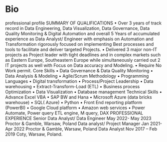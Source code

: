 # Bio
professional profile 
SUMMARY OF QUALIFICATIONS
• Over 3 years of track record in Data Engineering, Data Visualization, Data Governance, Data Quality Monitoring &
Digital Automation and overall 5 Years of accumulated experience as Data Analyst/ Engineer
with emphasis on Automation and Transformation rigorously focused on implementing Best
processes and tools to facilitate and deliver targeted Projects.
• Delivered 3 major non-IT projects as Project leader with tight deadlines and in complex
markets such as Eastern Europe, Southeastern Europe while simultaneously carried out 2
IT projects as well with Focus on Data accuracy and Modeling.
• Require No Work permit.
Core Skills
• Data Governance & Data Quality Monitoring
• Data Analysis & Modeling
• Agile/Scrum Methodology
• Programming Languages
• Digital transformation
• Process/Project Leadership
• Data warehousing
• Extract-Transform-Load (ETL)
• Business process Optimization
• Data Visualization
• Database management
Technical Skills
• Advance Excel VBA
• SAP BW and Hana
• Microsoft Azure (data bricks warehouse)
• SQL( Azure)
• Python
• Front End reporting platform (PowerBI)
• Google Cloud platform
• Amazon web services
• Power Automate, Power query ETL engine,
M query, DAX
PROFESSIONAL EXPERIENCE
Senior Data Analyst/ Data Engineer May 2022- May 2023
Proctor & Gamble, Warsaw, Poland
Data analyst/ Project Manager Jan 2021- Apr 2022
Proctor & Gamble, Warsaw, Poland
Data Analyst Nov 2017 – Feb 2019
Coty, Warsaw, Poland.

